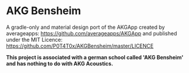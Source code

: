 # AKG Bensheim
A gradle-only and material design port of the AKGApp created by averageapps: 
https://github.com/averageapps/AKGApp and published under the MIT Licence: https://github.com/P0T4T0x/AKGBensheim/master/LICENCE

**This project is associated with a german school called 'AKG Bensheim' and has nothing to do with AKG Acoustics.**
